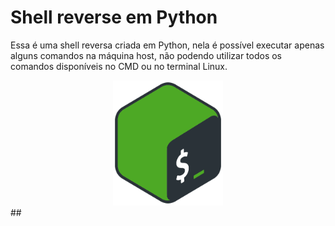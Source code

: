 # Shell reverse em Python
Essa é uma shell reversa criada em Python, nela é possível executar apenas alguns comandos na máquina host, não podendo utilizar todos os comandos disponíveis no CMD ou no terminal Linux.
<br>
<div align='center'>
  <img src='image2.png' height='200'>
</div>
## 
